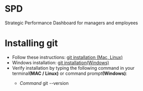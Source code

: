 # SPD
Strategic Performance Dashboard for managers and employees

<h1>Installing git</h1>

<ul>
  <li>Follow these instructions: <a href = "https://git-scm.com/book/en/v2/Getting-Started-Installing-Git">git installation (Mac, Linux)</a></li>
  <li>Windows installation: <a href="https://support.codebasehq.com/articles/getting-started/git-on-windows">git installation(Windows)</a></li>
  <li>Verify installation by typing the following command in your terminal<strong>(MAC / Linux)</strong> or command prompt<strong>(Windows)</strong>:</li>
  <ul>
    <li><em>Command</em> git --version</li>
  </ul>
  
 </ul>

